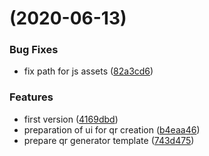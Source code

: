 #  (2020-06-13)


### Bug Fixes

* fix path for js assets ([82a3cd6](https://github.com/citosid/qr/commit/82a3cd6443a3c2c0c0638981edeec62f19e3959f))


### Features

* first version ([4169dbd](https://github.com/citosid/qr/commit/4169dbd9ab474579e2c805749e11781896d48b2e))
* preparation of ui for qr creation ([b4eaa46](https://github.com/citosid/qr/commit/b4eaa46b0df4662dc6679b1b4e9ee557b9495a2d))
* prepare qr generator template ([743d475](https://github.com/citosid/qr/commit/743d475664e6c225de1e5f43682ec623c53c7ea1))



